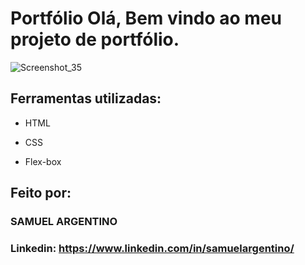 # Portfólio Olá, Bem vindo ao meu projeto de portfólio.

![Screenshot_35](https://github.com/SamuelArgentino/portifolio/assets/174635851/09c4ee05-093f-49d6-961c-6a2171daa282)

## Ferramentas utilizadas:

* HTML

* CSS

* Flex-box

## Feito por:

### SAMUEL ARGENTINO

### Linkedin: https://www.linkedin.com/in/samuelargentino/

